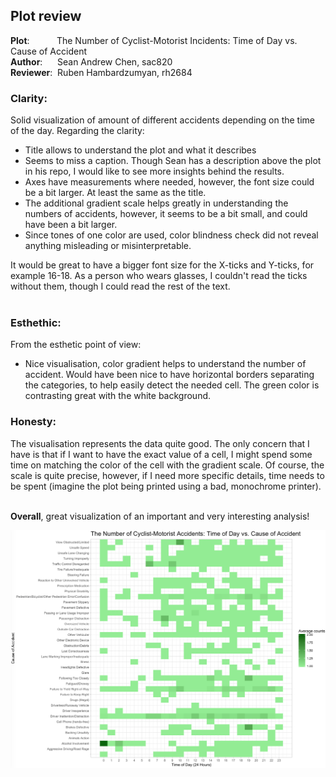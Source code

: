 
## Plot review

<p>
<b>Plot</b>: &nbsp;&nbsp;&nbsp;&nbsp;&nbsp;&nbsp;&nbsp;&nbsp;&nbsp;&nbsp;The Number of Cyclist-Motorist Incidents: Time of Day vs. Cause of Accident <br>
<b>Author</b>: &nbsp;&nbsp;&nbsp;&nbsp; Sean Andrew Chen, sac820<br>
<b>Reviewer</b>: &nbsp;Ruben Hambardzumyan, rh2684</p>

### Clarity:

<p>
Solid visualization of amount of different accidents depending on the time of the day. Regarding the clarity:
<ul>
<li>
Title allows to understand the plot and what it describes
</li>
<li>
Seems to miss a caption. Though Sean has a description above the plot in his repo, I would like to see more insights behind the results. 
</li>
<li>
Axes have measurements where needed, however, the font size could be a bit larger. At least the same as the title.
</li>
<li>
The additional gradient scale helps greatly in understanding the numbers of accidents, however, it seems to be a bit small, and could have been a bit larger.
</li>
<li>
Since tones of one color are used, color blindness check did not reveal anything misleading or misinterpretable.
</li>
</ul>
It would be great to have a bigger font size for the X-ticks and Y-ticks, for example 16-18. As a person who wears glasses, I couldn't read the ticks without them, though I could read the rest of the text.<br><br>
</p>

### Esthethic:
<p>
From the esthetic point of view:
<ul>
<li>
Nice visualisation, color gradient helps to understand the number of accident. Would have been nice to have horizontal borders separating the categories, to help easily detect the needed cell. The green color is contrasting great with the white background.
</li>
</ul>
</p>

### Honesty:

<p>
The visualisation represents the data quite good. The only concern that I have is that if I want to have the exact value of a cell, I might spend some time on matching the color of the cell with the gradient scale. Of course, the scale is quite precise, however, if I need more specific details, time needs to be spent (imagine the plot being printed using a bad, monochrome printer). <br><br>

**Overall**, great visualization of an important and very interesting analysis!
</p>

![Cyclist-motorist-incidents](timeofday_cause.png)
